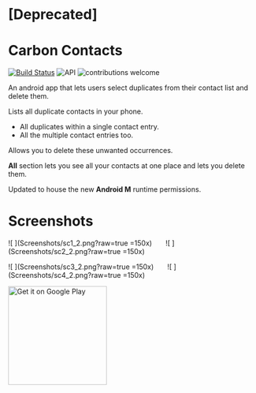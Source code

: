 # [Deprecated]

Carbon Contacts
================
[![Build Status](https://travis-ci.org/abhijith0505/CarbonContacts.svg?branch=master)](https://travis-ci.org/abhijith0505/CarbonContacts)	![API](https://img.shields.io/badge/API-15-blue.svg)	![contributions welcome](https://img.shields.io/badge/contributions-welcome-orange.svg)

An android app that lets users select duplicates from their contact list and delete them.

Lists all duplicate contacts in your phone.
  - All duplicates within a single contact entry.
  - All the multiple contact entries too.
 
Allows you to delete these unwanted occurrences.

<strong>All</strong> section lets you see all your contacts at one place and lets you delete them.

Updated to house the new <strong>Android M</strong> runtime permissions.

# Screenshots

![    ](Screenshots/sc1_2.png?raw=true =150x)&nbsp;&nbsp;&nbsp;&nbsp;&nbsp;&nbsp;&nbsp;![    ](Screenshots/sc2_2.png?raw=true =150x)

![    ](Screenshots/sc3_2.png?raw=true =150x)&nbsp;&nbsp;&nbsp;&nbsp;&nbsp;&nbsp;&nbsp;![    ](Screenshots/sc4_2.png?raw=true =150x)
 

 
<a href='https://play.google.com/store/apps/details?id=abhijith.carboncontacts&utm_source=global_co&utm_medium=prtnr&utm_content=Mar2515&utm_campaign=PartBadge&pcampaignid=MKT-Other-global-all-co-prtnr-py-PartBadge-Mar2515-1'><img alt='Get it on Google Play' src='https://play.google.com/intl/en_us/badges/images/generic/en_badge_web_generic.png' width="200px"/></a>

